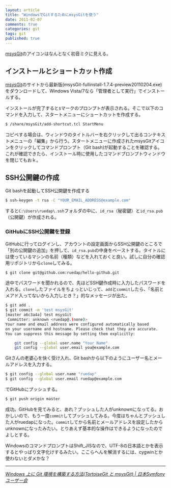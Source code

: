 ```yaml
---
layout: article
title: "WindowsでGitするためにmsysGitを使う"
date: 2011-02-07
comments: true
categories: git
tags: git
published: true
---
```


[msysGit](http://code.google.com/p/msysgit/)のアイコンはなんとなく初音ミクに見える。

<!-- READMORE -->


## インストールとショートカット作成

[msysGit](http://code.google.com/p/msysgit/)のサイトから最新版(msysGit-fullinstall-1.7.4-preview20110204.exe)をダウンロードして、Windows Vista/7なら「管理者として実行」でインストールする。

インストールが完了すると`$`マークのプロンプトが表示される。そこで以下のコマンドを入力して、スタートメニューにショートカットを作成する。

~~~ sh
$ /share/msysGit/add-shortcut.tcl StartMenu
~~~

コピペする場合は、ウィンドウのタイトルバーを右クリックして出るコンテキストメニューの「編集」から行う。スタートメニューに作成されたmsysGitアイコンをクリックしてコマンドプロンプト（Git bash)が起動することを確認する。これが確認できたら、インストール時に使用したコマンドプロンプトウィンドウを閉じてもおｋ。


## SSH公開鍵の作成

Git bashを起動してSSH公開鍵を作成する

~~~ sh
$ ssh-keygen -t rsa -C "YOUR_EMAIL_ADDRESS@example.com"
~~~

すると`C:\Users\ruedap\.ssh`フォルダの中に、`id_rsa`（秘密鍵）と`id_rsa.pub`（公開鍵）が作成される。


### GitHubにSSH公開鍵を登録

GitHubに行ってログインし、アカウントの設定画面からSSH公開鍵のところで「別の公開鍵の追加」を押して、`id_rsa.pub`の中身をペーストする。タイトルには使っているマシンの名前（種類）などを入れておくと良い。試しに自分の確認用リポジトリから`clone`してみる。

~~~ sh
$ git clone git@github.com:ruedap/hello-github.git
~~~

途中でパスワードを聞かれるので、先ほどSSH鍵作成時に入力したパスワードを入れる。`clone`したファイルをちょっといじって、`add`と`commit`したら、「名前とメアド入ってないから入力しとき？」的なメッセージが出た。

~~~ sh
$ git add .
$ git commit -m 'test msysGit'
[master a6c3a4a] test msysGit
 Committer: unknown <ruedap@.(none)>
Your name and email address were configured automatically based
on your username and hostname. Please check that they are accurate.
You can suppress this message by setting them explicitly:

    git config --global user.name "Your Name"
    git config --global user.email you@example.com
~~~

Gitさんの老婆心を快く受け入れ、Git bashから以下のようにユーザー名とメールアドレスを入力する。

~~~ sh
$ git config --global user.name "ruedap"
$ git config --global user.email ruedap@example.com
~~~

でGitHubにプッシュする。

~~~ sh
$ git push origin master
~~~

成功。GitHubを見てみると、あれ？プッシュした人が*unknown*になってる。おかしいので、もう一度`commit`してプッシュしてみる。今度はちゃんとプッシュした人がruedapになった。`commit`してから名前とメールアドレスを設定したからunknownになったみたい。とりあえず基本的な操作はできるようになったのでよしとする。

WindowsのコマンドプロンプトはShift\_JISなので、UTF-8の日本語とかを表示するとやっぱり文字化けするみたい。ここらへんを解消するには、cygwinとか使わないとダメかな？

* * *

<cite>[Windows 上に Git 環境を構築する方法(TortoiseGit と msysGit) \| 日本Symfonyユーザー会](http://www.symfony.gr.jp/git/setup-git-windows)</cite>
